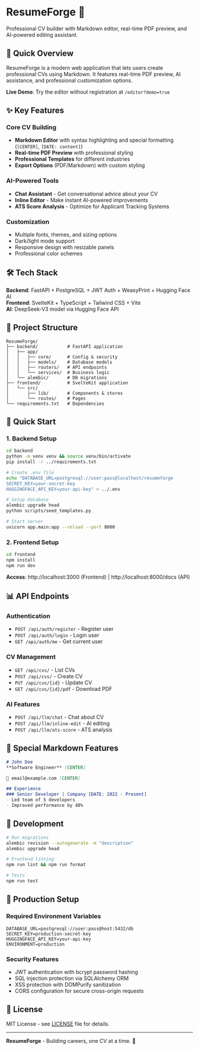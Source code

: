# ResumeForge 🔨

Professional CV builder with Markdown editor, real-time PDF preview, and AI-powered editing assistant.

## 🚀 Quick Overview

ResumeForge is a modern web application that lets users create professional CVs using Markdown. It features real-time PDF preview, AI assistance, and professional customization options.

**Live Demo**: Try the editor without registration at `/editor?demo=true`

## ✨ Key Features

### Core CV Building
- **Markdown Editor** with syntax highlighting and special formatting (`[CENTER]`, `[DATE: content]`)
- **Real-time PDF Preview** with professional styling
- **Professional Templates** for different industries
- **Export Options** (PDF/Markdown) with custom styling

### AI-Powered Tools
- **Chat Assistant** - Get conversational advice about your CV
- **Inline Editor** - Make instant AI-powered improvements
- **ATS Score Analysis** - Optimize for Applicant Tracking Systems

### Customization
- Multiple fonts, themes, and sizing options
- Dark/light mode support
- Responsive design with resizable panels
- Professional color schemes

## 🛠️ Tech Stack

**Backend**: FastAPI + PostgreSQL + JWT Auth + WeasyPrint + Hugging Face AI  
**Frontend**: SvelteKit + TypeScript + Tailwind CSS + Vite  
**AI**: DeepSeek-V3 model via Hugging Face API

## 📁 Project Structure

```
ResumeForge/
├── backend/           # FastAPI application
│   ├── app/
│   │   ├── core/      # Config & security
│   │   ├── models/    # Database models
│   │   ├── routers/   # API endpoints
│   │   └── services/  # Business logic
│   └── alembic/       # DB migrations
├── frontend/          # SvelteKit application
│   └── src/
│       ├── lib/       # Components & stores
│       └── routes/    # Pages
└── requirements.txt   # Dependencies
```

## 🚀 Quick Start

### 1. Backend Setup
```bash
cd backend
python -m venv venv && source venv/bin/activate
pip install -r ../requirements.txt

# Create .env file
echo "DATABASE_URL=postgresql://user:pass@localhost/resumeforge
SECRET_KEY=your-secret-key
HUGGINGFACE_API_KEY=your-api-key" > ../.env

# Setup database
alembic upgrade head
python scripts/seed_templates.py

# Start server
uvicorn app.main:app --reload --port 8000
```

### 2. Frontend Setup
```bash
cd frontend
npm install
npm run dev
```

**Access**: http://localhost:3000 (Frontend) | http://localhost:8000/docs (API)

## 📊 API Endpoints

### Authentication
- `POST /api/auth/register` - Register user
- `POST /api/auth/login` - Login user
- `GET /api/auth/me` - Get current user

### CV Management
- `GET /api/cvs/` - List CVs
- `POST /api/cvs/` - Create CV
- `PUT /api/cvs/{id}` - Update CV
- `GET /api/cvs/{id}/pdf` - Download PDF

### AI Features
- `POST /api/llm/chat` - Chat about CV
- `POST /api/llm/inline-edit` - AI editing
- `POST /api/llm/ats-score` - ATS analysis

## 📝 Special Markdown Features

```markdown
# John Doe
**Software Engineer** [CENTER]

📧 email@example.com [CENTER]

## Experience
### Senior Developer | Company [DATE: 2022 - Present]
- Led team of 5 developers
- Improved performance by 40%
```

## 🔧 Development

```bash
# Run migrations
alembic revision --autogenerate -m "description"
alembic upgrade head

# Frontend linting
npm run lint && npm run format

# Tests
npm run test
```

## 🌟 Production Setup

### Required Environment Variables
```env
DATABASE_URL=postgresql://user:pass@host:5432/db
SECRET_KEY=production-secret-key
HUGGINGFACE_API_KEY=your-api-key
ENVIRONMENT=production
```

### Security Features
- JWT authentication with bcrypt password hashing
- SQL injection protection via SQLAlchemy ORM
- XSS protection with DOMPurify sanitization
- CORS configuration for secure cross-origin requests

## 📄 License

MIT License - see [LICENSE](LICENSE) file for details.

---

**ResumeForge** - Building careers, one CV at a time. 🚀
